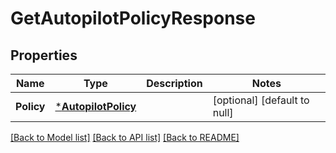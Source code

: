 # GetAutopilotPolicyResponse

## Properties
Name | Type | Description | Notes
------------ | ------------- | ------------- | -------------
**Policy** | [***AutopilotPolicy**](AutopilotPolicy.md) |  | [optional] [default to null]

[[Back to Model list]](../README.md#documentation-for-models) [[Back to API list]](../README.md#documentation-for-api-endpoints) [[Back to README]](../README.md)


